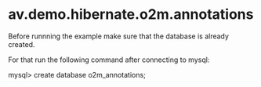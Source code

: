 # av.demo.hibernate.o2m.annotations

Before runnning the example make sure that the database is already created.

For that run the following command after connecting to mysql:

mysql> create database o2m_annotations;

